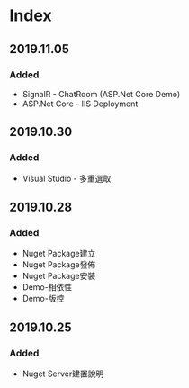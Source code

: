 # Index

## 2019.11.05

### Added

* SignalR - ChatRoom \(ASP.Net Core Demo\)
* ASP.Net Core - IIS Deployment

## 2019.10.30

### Added

* Visual Studio - 多重選取

## 2019.10.28

### Added

* Nuget Package建立
* Nuget Package發佈
* Nuget Package安裝
* Demo-相依性
* Demo-版控

## 2019.10.25

### Added

* Nuget Server建置說明



